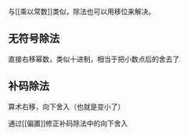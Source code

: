 与[[乘以常数]]类似，除法也可以用移位来解决。

## 无符号除法

直接右移幂数，类似十进制，相当于把小数点后的舍去了

## 补码除法

算术右移，向下舍入（也就是变小了）

通过[[偏置]]修正补码除法中的向下舍入